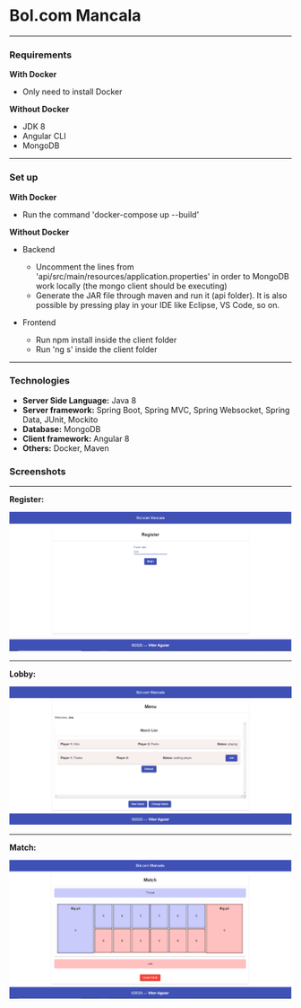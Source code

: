 # Bol.com Mancala

---
### Requirements

**With Docker**
- Only need to install Docker

**Without Docker**
- JDK 8
- Angular CLI
- MongoDB

---

### Set up

**With Docker**
- Run the command 'docker-compose up --build'

**Without Docker**

- Backend
    - Uncomment the lines from 'api/src/main/resources/application.properties' in order to MongoDB work locally (the mongo client should be executing)
    - Generate the JAR file through maven and run it (api folder). It is also possible by pressing play in your IDE like Eclipse, VS Code, so on.

- Frontend

    - Run npm install inside the client folder
    - Run 'ng s' inside the client folder

---
### Technologies

- **Server Side Language:** Java 8
- **Server framework:** Spring Boot, Spring MVC, Spring Websocket, Spring Data, JUnit, Mockito
- **Database:** MongoDB
- **Client framework:** Angular 8
- **Others:** Docker, Maven

### Screenshots

---
**Register:**

![](./screenshots/Register.png)

---
**Lobby:**

![](./screenshots/Lobby.png)

---
**Match:**

![](./screenshots/Match.png)
